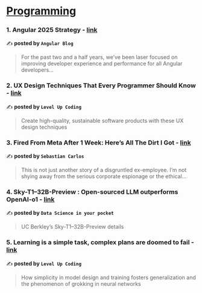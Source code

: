 
<h1><a href=https://medium.com/tag/programming/recommended target="_blank" rel="noopener noreferrer">Programming</a></h1>
<h3>1. Angular 2025 Strategy - <a href="https://medium.com/angular-blog/angular-2025-strategy-9ca333dfc334" target="_blank" rel="noopener noreferrer">link</a></h3>

✍️ **posted by `Angular Blog`**

<blockquote>For the past two and a half years, we’ve been laser focused on improving developer experience and performance for all Angular developers…</blockquote>

<h3>2. UX Design Techniques That Every Programmer Should Know - <a href="https://medium.com/gitconnected/ux-design-techniques-that-every-programmer-should-know-723ccf0aa4de" target="_blank" rel="noopener noreferrer">link</a></h3>

✍️ **posted by `Level Up Coding`**

<blockquote>Create high-quality, sustainable software products with these UX design techniques</blockquote>

<h3>3. Fired From Meta After 1 Week: Here’s All The Dirt I Got - <a href="https://medium.com/@sebastiancarlos/fired-from-meta-after-1-week-heres-all-the-dirt-i-got-855e4e5a0d65" target="_blank" rel="noopener noreferrer">link</a></h3>

✍️ **posted by `Sebastian Carlos`**

<blockquote>This is not just another story of a disgruntled ex-employee. I’m not shying away from the serious corporate espionage or the ethical…</blockquote>

<h3>4. Sky-T1–32B-Preview : Open-sourced LLM outperforms OpenAI-o1 - <a href="https://medium.com/data-science-in-your-pocket/sky-t1-32b-preview-open-sourced-llm-outperforms-openai-o1-cffd90064f8c" target="_blank" rel="noopener noreferrer">link</a></h3>

✍️ **posted by `Data Science in your pocket`**

<blockquote>UC Berkley’s Sky-T1–32B-Preview details</blockquote>

<h3>5. Learning is a simple task, complex plans are doomed to fail - <a href="https://medium.com/gitconnected/learning-is-a-simple-task-complex-plans-are-doomed-to-fail-4747a4439986" target="_blank" rel="noopener noreferrer">link</a></h3>

✍️ **posted by `Level Up Coding`**

<blockquote>How simplicity in model design and training fosters generalization and the phenomenon of grokking in neural networks</blockquote>

